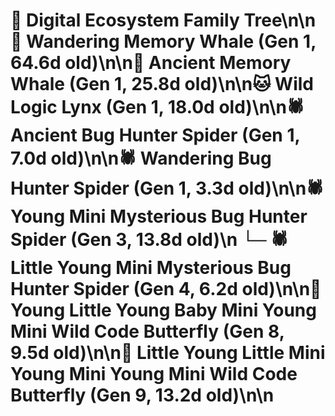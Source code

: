 # 🌳 Digital Ecosystem Family Tree\n\n🐋 Wandering Memory Whale (Gen 1, 64.6d old)\n\n🐋 Ancient Memory Whale (Gen 1, 25.8d old)\n\n🐱 Wild Logic Lynx (Gen 1, 18.0d old)\n\n🕷️ Ancient Bug Hunter Spider (Gen 1, 7.0d old)\n\n🕷️ Wandering Bug Hunter Spider (Gen 1, 3.3d old)\n\n🕷️ Young Mini Mysterious Bug Hunter Spider (Gen 3, 13.8d old)\n  └─ 🕷️ Little Young Mini Mysterious Bug Hunter Spider (Gen 4, 6.2d old)\n\n🦋 Young Little Young Baby Mini Young Mini Wild Code Butterfly (Gen 8, 9.5d old)\n\n🦋 Little Young Little Mini Young Mini Young Mini Wild Code Butterfly (Gen 9, 13.2d old)\n\n